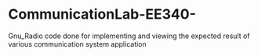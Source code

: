 # CommunicationLab-EE340-
Gnu_Radio code done for implementing and viewing the expected result of various communication system application
